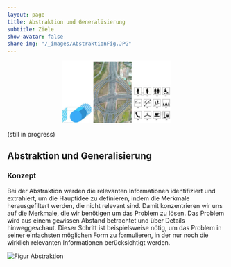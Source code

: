 ```yaml
---
layout: page
title: Abstraktion und Generalisierung
subtitle: Ziele
show-avatar: false
share-img: "/_images/AbstraktionFig.JPG"
--- 
```


<center><img src="/_images/AbstraktionFig.JPG" width="50%" height="50%"/></center>

(still in progress)

## Abstraktion und Generalisierung

### Konzept
Bei der Abstraktion werden die relevanten Informationen identifiziert und extrahiert, um die Hauptidee zu definieren, indem die Merkmale herausgefiltert werden, die nicht relevant sind. Damit konzentrieren wir uns auf die Merkmale, die wir benötigen um das Problem zu lösen.
Das Problem wird aus einem gewissen Abstand betrachtet und über Details hinweggeschaut. Dieser Schritt ist beispielsweise nötig, um das Problem in seiner einfachsten möglichen Form zu formulieren, in der nur noch die wirklich relevanten Informationen berücksichtigt werden.

![Figur Abstraktion](https://ctathtw.github.io/_images/AbstraktionFig.JPG)
